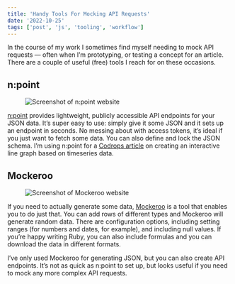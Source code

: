 ```yaml
---
title: 'Handy Tools For Mocking API Requests'
date: '2022-10-25'
tags: ['post', 'js', 'tooling', 'workflow']
---
```


In the course of my work I sometimes find myself needing to mock API requests — often when I’m prototyping, or testing a concept for an article. There are a couple of useful (free) tools I reach for on these occasions.

## n:point

<figure>
  <img src="/handy-tools-for-mocking-api-requests-01_900.jpg" srcset="/handy-tools-for-mocking-api-requests-01_1600.jpg 1600w, /handy-tools-for-mocking-api-requests-01_900.jpg 900w" sizes="(max-width: 1080px) 90vw, 930px" alt="Screenshot of n:point website">
</figure>

[n:point](https://www.npoint.io/) provides lightweight, publicly accessible API endpoints for your JSON data. It’s super easy to use: simply give it some JSON and it sets up an endpoint in seconds. No messing about with access tokens, it’s ideal if you just want to fetch some data. You can also define and lock the JSON schema. I’m using n:point for a [Codrops article](https://tympanus.net/codrops/2022/03/29/building-an-interactive-sparkline-graph-with-d3/) on creating an interactive line graph based on timeseries data.

## Mockeroo

<figure>
  <img src="/handy-tools-for-mocking-api-requests-02_900.jpg" srcset="/handy-tools-for-mocking-api-requests-02_1600.jpg 1600w, /handy-tools-for-mocking-api-requests-02_900.jpg 900w" sizes="(max-width: 1080px) 90vw, 930px" alt="Screenshot of Mockeroo website">
</figure>

If you need to actually generate some data, [Mockeroo](https://mockaroo.com) is a tool that enables you to do just that. You can add rows of different types and Mockeroo will generate random data. There are configuration options, including setting ranges (for numbers and dates, for example), and including null values. If you’re happy writing Ruby, you can also include formulas and you can download the data in different formats.

I’ve only used Mockeroo for generating JSON, but you can also create API endpoints. It’s not as quick as n:point to set up, but looks useful if you need to mock any more complex API requests.
